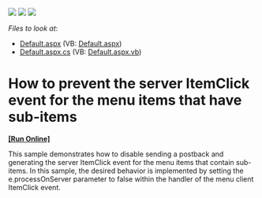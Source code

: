 <!-- default badges list -->
![](https://img.shields.io/endpoint?url=https://codecentral.devexpress.com/api/v1/VersionRange/128564892/13.1.5%2B)
[![](https://img.shields.io/badge/Open_in_DevExpress_Support_Center-FF7200?style=flat-square&logo=DevExpress&logoColor=white)](https://supportcenter.devexpress.com/ticket/details/E1111)
[![](https://img.shields.io/badge/📖_How_to_use_DevExpress_Examples-e9f6fc?style=flat-square)](https://docs.devexpress.com/GeneralInformation/403183)
<!-- default badges end -->
<!-- default file list -->
*Files to look at*:

* [Default.aspx](./CS/WebSite/Default.aspx) (VB: [Default.aspx](./VB/WebSite/Default.aspx))
* [Default.aspx.cs](./CS/WebSite/Default.aspx.cs) (VB: [Default.aspx.vb](./VB/WebSite/Default.aspx.vb))
<!-- default file list end -->
# How to prevent the server ItemClick event for the menu items that have sub-items
<!-- run online -->
**[[Run Online]](https://codecentral.devexpress.com/e1111/)**
<!-- run online end -->


<p>This sample demonstrates how to disable sending a postback and generating the server ItemClick event for the menu items that contain sub-items. In this sample, the desired behavior is implemented by setting the e.processOnServer parameter to false within the handler of the menu client ItemClick event.</p>

<br/>


